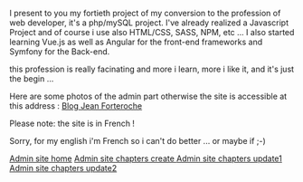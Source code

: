 I present to you my fortieth project of my conversion to the profession of web developer, it's a php/mySQL project.
I've already realized a Javascript Project and of course i use also HTML/CSS, SASS, NPM, etc ...
I also started learning Vue.js as well as Angular for the front-end frameworks and Symfony for the Back-end.

this profession is really facinating and more i learn, more i like it, and it's just the begin ...

Here are some photos of the admin part otherwise the site is accessible at this address : [Blog Jean Forteroche](http://jeanforteroche.devwebdino.com/?action=accueil)

Please note: the site is in French !

Sorry, for my english i'm French so i can't do better ... or maybe if ;-)

[Admin site home](PUBLIC/PICTURES/adminHome.jpg)
[Admin site chapters create ](PUBLIC/PICTURES/adminCreate.jpg)
[Admin site chapters update1 ](PUBLIC/PICTURES/adminUpdate1.jpg)
[Admin site chapters update2 ](PUBLIC/PICTURES/adminUpdate2.jpg)